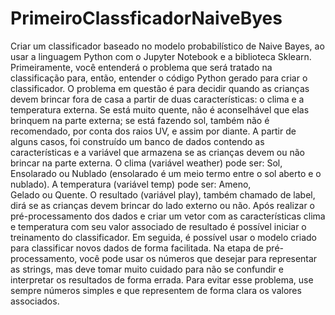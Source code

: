 # PrimeiroClassficadorNaiveByes
Criar um classificador baseado no modelo probabilístico de 
Naive Bayes, ao usar a linguagem Python com o Jupyter Notebook e a biblioteca Sklearn.
Primeiramente, você entenderá o problema que será tratado na classificação para, então, 
entender o código Python gerado para criar o classificador. O problema em questão é para 
decidir quando as crianças devem brincar fora de casa a partir de duas características: o 
clima e a temperatura externa. Se está muito quente, não é aconselhável que elas brinquem 
na parte externa; se está fazendo sol, também não é recomendado, por conta dos raios UV, 
e assim por diante. A partir de alguns casos, foi construído um banco de dados contendo 
as características e a variável que armazena se as crianças devem ou não brincar na parte 
externa. 
O clima (variável weather) pode ser: Sol, Ensolarado ou Nublado (ensolarado é um meio 
termo  entre  o  sol  aberto  e  o  nublado).  A  temperatura  (variável  temp)  pode  ser:  Ameno,  
Gelado ou Quente. O resultado (variável play), também chamado de label, dirá se as crianças devem brincar do lado externo ou não.
Após realizar o pré-processamento dos dados e criar um vetor com as características clima 
e temperatura com seu valor associado de resultado é possível iniciar o treinamento do 
classificador. Em seguida, é possível usar o modelo criado para classificar novos dados de 
forma facilitada.
Na etapa de pré-processamento, você pode usar os números que desejar 
para representar as strings, mas deve tomar muito cuidado para não se 
confundir e interpretar os resultados de forma errada. Para evitar esse 
problema, use sempre números simples e que representem de forma 
clara os valores associados.
